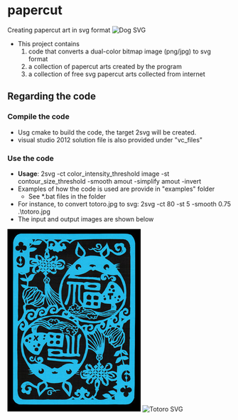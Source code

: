 # papercut
Creating papercut art in svg format
![Dog SVG](https://cdn.rawgit.com/jmlien/papercut/246835f9/chinese/zodiac/dog.svg)

* This project contains 
  1. code that converts a dual-color bitmap image (png/jpg) to svg format 
  2. a collection of papercut arts created by the program
  3. a collection of free svg papercut arts collected from internet

## Regarding the code

### Compile the code
* Usg cmake to build the code, the target 2svg will be created.
* visual studio 2012 solution file is also provided under "vc_files"

### Use the code
* **Usage**: 2svg -ct color_intensity_threshold image -st contour_size_threshold -smooth amout -simplify amout -invert
* Examples of how the code is used are provide in "examples" folder
  * See *.bat files in the folder
* For instance, to convert totoro.jpg to svg: 2svg -ct 80 -st 5 -smooth 0.75 .\totoro.jpg
* The input and output images are shown below

![Totoro](/examples/totoro.jpg) ![Totoro SVG](https://cdn.rawgit.com/jmlien/papercut/175b1e58/tosvg/examples/totoro.svg)
